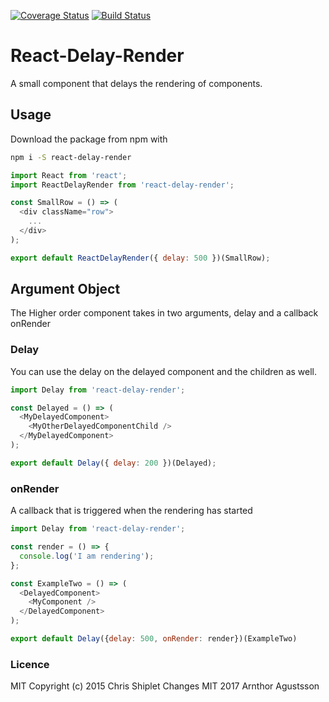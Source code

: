 [![Coverage Status](https://coveralls.io/repos/github/arnthor3/react-delay-render/badge.svg?branch=master)](https://coveralls.io/github/arnthor3/react-delay-render?branch=master)
[![Build Status](https://travis-ci.org/arnthor3/react-delay-render.svg?branch=master)](https://travis-ci.org/arnthor3/react-delay-render)
# React-Delay-Render
A small component that delays the rendering of components.

## Usage
Download the package from npm with

``` sh
npm i -S react-delay-render
```

``` js
import React from 'react';
import ReactDelayRender from 'react-delay-render';

const SmallRow = () => (
  <div className="row">
    ...
  </div>
);

export default ReactDelayRender({ delay: 500 })(SmallRow);

```

## Argument Object

The Higher order component takes in two arguments, delay and a callback onRender

### Delay

You can use the delay on the delayed component and the children as well.

``` js
import Delay from 'react-delay-render';

const Delayed = () => (
  <MyDelayedComponent>
    <MyOtherDelayedComponentChild />
  </MyDelayedComponent>
);

export default Delay({ delay: 200 })(Delayed);
```

### onRender

A callback that is triggered when the rendering has started

``` js
import Delay from 'react-delay-render';

const render = () => {
  console.log('I am rendering');
};

const ExampleTwo = () => (
  <DelayedComponent>
    <MyComponent />
  </DelayedComponent>
);

export default Delay({delay: 500, onRender: render})(ExampleTwo)
```

### Licence 
MIT Copyright (c) 2015 Chris Shiplet
Changes MIT 2017 Arnthor Agustsson

